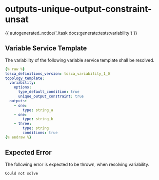 # outputs-unique-output-constraint-unsat

{{ autogenerated_notice('./task docs:generate:tests:variability') }}


## Variable Service Template

The variability of the following variable service template shall be resolved.

```yaml linenums="1"
{% raw %}
tosca_definitions_version: tosca_variability_1_0
topology_template:
  variability:
    options:
      type_default_condition: true
      unique_output_constraint: true
  outputs:
    - one:
        type: string_a
    - one:
        type: string_b
    - three:
        type: string
        conditions: true
{% endraw %}
```





## Expected Error

The following error is expected to be thrown, when resolving variability.

```text linenums="1"
Could not solve
```
